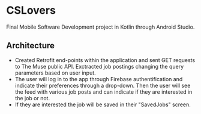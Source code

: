 # CSLovers
Final Mobile Software Development project in Kotlin through Android Studio.

## Architecture
- Created Retrofit end-points within the application and sent GET requests to The Muse public API. Exctracted job postings changing the query parameters based on user input. 
- The user will log in to the app through Firebase authentification and indicate their preferences through a drop-down. Then the user will see the feed with various job posts and can indicate if they are interested in the job or not.
- If they are interested the job will be saved in their "SavedJobs" screen.

